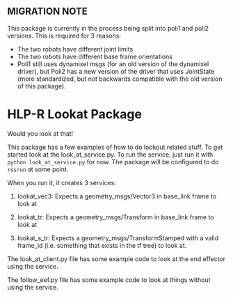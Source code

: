 ## MIGRATION NOTE

This package is currently in the process being split into poli1 and poli2 versions. This is required for 3 reasons:
 - The two robots have different joint limits
 - The two robots have different base frame orientations
 - Poli1 still uses dynamixel msgs (for an old version of the dynamixel driver), but Poli2 has a new version of the driver that uses JointState (more standardized, but not backwards compatible with the old version of this package).



# HLP-R Lookat Package

Would you look at that!

This package has a few examples of how to do lookout related stuff. To get started look at the look_at_service.py. To run the service, just run it with `python look_at_service.py` for now. The package will be configured to do `rosrun` at some point.

When you run it, it creates 3 services: 

1. lookat_vec3: Expects a geometry_msgs/Vector3 in base_link frame to look at

2. lookat_tr: Expects a geometry_msgs/Transform in base_link frame to look at

3. lookat_s_tr: Expects a geometry_msgs/TransformStamped with a valid frame_id (i.e. something that exists in the tf tree) to look at.

The look_at_client.py file has some example code to look at the end effector using the service.

The follow_eef.py file has some example code to look at things without using the service. 


